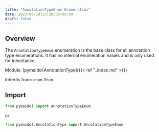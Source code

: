 ```yaml
---
title: "AnnotationTypeEnum Enumeration"
date: 2023-08-14T23:28:35+08:00
draft: false
---
```


## Overview

The `AnnotationTypeEnum` enumeration is the base class for all annotation type enumerations. It has no internal enumeration values and is only used for inheritance.

Module: [pymaidol.AnnotationType]({{< ref "_index.md" >}})

Inherits from: `enum.Enum`

## Import

```python
from pymaidol import AnnotationTypeEnum
```

or

```python
from pymaidol.AnnotationType import AnnotationTypeEnum
```
